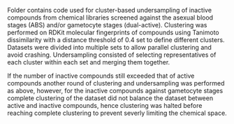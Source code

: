 Folder contains code used for cluster-based undersampling of inactive compounds from chemical libraries screened against the asexual blood stages
(ABS) and/or gametocyte stages (dual-active). Clustering was performed on RDKit molecular fingerprints of compounds using Tanimoto dissimilarity
with a distance threshold of 0.4 set to define different clusters. Datasets were divided into multiple sets to allow parallel clustering and avoid
crashing. Undersampling consisted of selecting representatives of each cluster within each set and merging them together. 

If the number of inactive compounds still exceeded that of active compounds another round of clustering and undersampling was performed as above,
however, for the inactive compounds against gametocyte stages complete clustering of the dataset did not balance the dataset between active and
inactive compounds, hence clustering was halted before reaching complete clustering to prevent severly limiting the chemical space.
